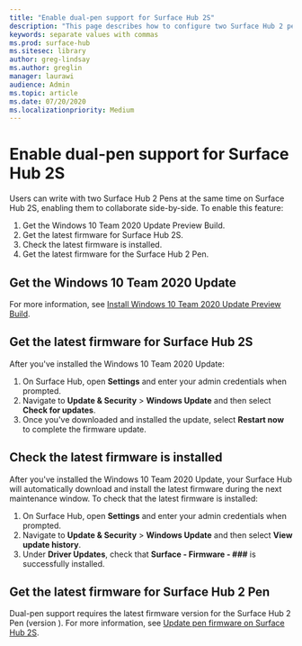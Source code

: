 ```yaml
---
title: "Enable dual-pen support for Surface Hub 2S"
description: "This page describes how to configure two Surface Hub 2 pens for use at the same time, enabling side by side collaboration."
keywords: separate values with commas
ms.prod: surface-hub
ms.sitesec: library
author: greg-lindsay
ms.author: greglin
manager: laurawi
audience: Admin
ms.topic: article
ms.date: 07/20/2020
ms.localizationpriority: Medium
---
```

# Enable dual-pen support for Surface Hub 2S

Users can write with two Surface Hub 2 Pens at the same time on Surface Hub 2S, enabling them to collaborate side-by-side. To enable this feature:


1. Get the Windows 10 Team 2020 Update Preview Build.
2. Get the latest firmware for Surface Hub 2S.
3. Check the latest firmware is installed.
4. Get the latest firmware for the Surface Hub 2 Pen.

 

## Get the Windows 10 Team 2020 Update

For more information, see [Install Windows 10 Team 2020 Update Preview Build](#).
 

## Get the latest firmware for Surface Hub 2S

After you've installed the Windows 10 Team 2020 Update:

1. On Surface Hub, open **Settings** and enter your admin credentials when prompted.
2. Navigate to **Update & Security** > **Windows Update** and then select **Check for updates**.
3. Once you've downloaded and installed the update, select **Restart now** to complete the firmware update.


## Check the latest firmware is installed

After you've installed the Windows 10 Team 2020 Update, your Surface Hub will automatically download and install the latest firmware during the next maintenance window. To check that the latest firmware is installed:

1. On Surface Hub, open **Settings** and enter your admin credentials when prompted.
2. Navigate to **Update & Security** > **Windows Update** and then select **View update history**.
3. Under **Driver Updates**, check that **Surface - Firmware - ###** is successfully installed.

## Get the latest firmware for Surface Hub 2 Pen

Dual-pen support requires the latest firmware version for the Surface Hub 2 Pen (version <version number>). For more information, see [Update pen firmware on Surface Hub 2S](https://docs.microsoft.com/surface-hub/surface-hub-2s-pen-firmware).
 

